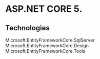 # ASP.NET CORE 5.
## Technologies
Microsoft.EntityFrameworkCore.SqlServer
Microsoft.EntityFrameworkCore.Design
Microsoft.EntityFrameworkCore.Tools
